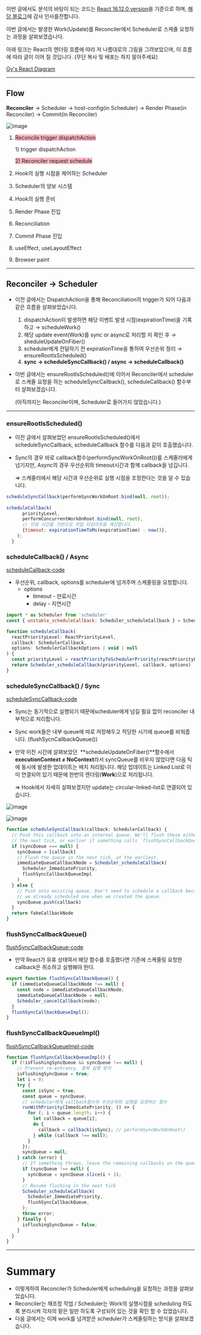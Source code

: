 이번 글에서도 분석의 바탕이 되는 코드는 [React 16.12.0 version](https://github.com/facebook/react/tree/v16.12.0)을 기준으로 하며, [해당 블로그](https://www.notion.so/React-deep-dive-10-f903bf2b3e4248a29dd5402c89ccd591?pvs=21)에 감사 인사를전합니다.

이번 글에서는 발생한 Work(Update)를 Reconciler에서 Scheduler로 스케줄 요청하는 과정을 살펴보겠습니다.

아래 링크는  React의 렌더링 흐름에 따라 저 나름대로의 그림을 그려보았으며, 이 흐름에 따라 글이 이어 질 것입니다. (무단 복사 및 배포는 하지 말아주세요)

<a href="https://excalidraw.com/#json=fky4cO3h5RXKBcJgaVw_l,yczelRbNqAqHxBwE5Hf3kQ" target="_blank">Gy's React Diagram</a>

---
## Flow

**Reconciler** → Scheduler → host-config(in Scheduler) → Render Phase(in Reconciler) → Commit(in Reconciler)

![image](https://github.com/user-attachments/assets/e6ffd320-1be8-40b6-a453-cda5f8f6f6d0)

1. <span style='background-color: #FFB6C1'>Reconcile trigger dispatchAction</span>

   <span>1) trigger dispatchAction<span style='background-color: #FFB6C1'>

   <span style='background-color: #FFB6C1'>2) Reconciler request schedule</span>
2. Hook의 실행 시점을 제어하는 Scheduler
3. Scheduler의 양보 시스템
4. Hook의 실행 준비
5. Render Phase 진입
6. Reconciliation
7. Commit Phase 진입
8. useEffect, useLayoutEffect
9. Browser paint

---

## Reconciler → Scheduler

- 이전 글에서는 DispatchAction을 통해 Reconciliation의 trigger가 되어 다음과 같은 흐름을 살펴보았습니다.
    1. dispatchAction이 발생하면 해당 이벤트 발생 시점(expirationTime)을 기록하고 → scheduleWork()
    2. 해당 update event(Work)를 sync or async로 처리할 지 확인 후 → sheduleUpdateOnFiber()
    3. scheduler에게 전달하기 전 expirationTime을 통하여 우선순위 정리 → ensureRootIsScheduled()
    4. **sync → scheduleSyncCallback() / async → scheduleCallback()**
- 이번 글에서는 ensureRootIsScheduled()에 이어서 Reconciler에서 scheduler로 스케줄 요청을 하는 scheduleSyncCallback(), scheduleCallback() 함수부터 살펴보겠습니다.

  (아직까지는 Reconciler이며, Scheduler로 들어가지 않았습니다.)


---

### ensureRootIsScheduled()

- 이전 글에서 살펴보았던 ensureRootIsScheduled()에서 scheduleSyncCallback, scheduleCallback 함수를 다음과 같이 호출했습니다.
- Sync의 경우 바로 callback함수(performSyncWorkOnRoot())를 스케줄러에게 넘기지만, Async의 경우 우선순위와 timeout시간과 함께 callback을 넘깁니다.

  ⇒ 스케줄러에서 해당 시간과 우선순위로 실행 시점을 조정한다는 것을 알 수 있습니다.


```jsx
scheduleSyncCallback(performSyncWorkOnRoot.bind(null, root));
 
scheduleCallback(
      priorityLevel,
      performConcurrentWorkOnRoot.bind(null, root),
      // 만료 시간을 기반으로 작업 타임아웃을 계산합니다. 
      {timeout: expirationTimeToMs(expirationTime) - now()},
    );
  }
```

### scheduleCallback() / Async
[scheduleCallback-code](https://github.com/facebook/react/blob/v16.12.0/packages/react-reconciler/src/SchedulerWithReactIntegration.js#L128)

- 우선순위, callback, options를 scheduler에 넘겨주며 스케줄링을 요청합니다.
    - options
        - timeout - 만료시간
        - delay - 지연시간


```jsx
import * as Scheduler from 'scheduler'
const { unstable_scheduleCallback: Scheduler_scheduleCallback } = Scheduler

function scheduleCallback(
  reactPriorityLevel: ReactPriorityLevel,
  callback: SchedulerCallback,
  options: SchedulerCallbackOptions | void | null
) {
  const priorityLevel = reactPriorityToSchedulerPriority(reactPriorityLevel)
  return Scheduler_scheduleCallback(priorityLevel, callback, options)
}
```

### scheduleSyncCallback() / Sync
[scheduleSyncCallback-code](https://github.com/facebook/react/blob/v16.12.0/packages/react-reconciler/src/SchedulerWithReactIntegration.js#L137)

- Sync는 동기적으로 실행되기 때문에scheduler에게 넘길 필요 없이 reconciler 내부적으로 처리합니다.
- Sync work들은 내부 queue에 따로 저장해두고 적당한 시기에 queue를 비워줍니다. (flushSycnCallbackQueue())
- 만약 이전 시간에 살펴보았던  **scheduleUpdateOnFiber()**함수에서 **executionContext ≠ NoContext**라서 syncQueue를 비우지 않았다면 다음 틱에 동시에 발생한 업데이트는 배치 처리됩니다. 해당 업데이트는 Linked List로 이미 연결되어 있기 때문에 한번의 렌더링(**Work**)으로 처리됩니다.

  ⇒ Hook에서 자세히 살펴보겠지만 update는  circular-linked-list로 연결되어 있습니다.

![image](https://github.com/user-attachments/assets/51da26de-2cfe-458a-9c21-639f31e5a0f0)

![image](https://github.com/user-attachments/assets/553db63f-a509-493b-940e-95db9f3d5021)


```jsx
function scheduleSyncCallback(callback: SchedulerCallback) {
  // Push this callback into an internal queue. We'll flush these either in
  // the next tick, or earlier if something calls `flushSyncCallbackQueue`.
  if (syncQueue === null) {
    syncQueue = [callback]
    // Flush the queue in the next tick, at the earliest.
    immediateQueueCallbackNode = Scheduler_scheduleCallback(
      Scheduler_ImmediatePriority,
      flushSyncCallbackQueueImpl
    )
  } else {
    // Push onto existing queue. Don't need to schedule a callback because
    // we already scheduled one when we created the queue.
    syncQueue.push(callback)
  }
  return fakeCallbackNode 
}
```

### flushSyncCallbackQueue()
[flushSyncCallbackQueue-code](https://github.com/facebook/react/blob/v16.12.0/packages/react-reconciler/src/SchedulerWithReactIntegration.js#L161)

- 만약 React가 유휴 상태여서 해당 함수를 호출했다면  기존에 스케줄링 요청한 callback은 취소하고 실행해야 한다.


```jsx
export function flushSyncCallbackQueue() {
  if (immediateQueueCallbackNode !== null) {
    const node = immediateQueueCallbackNode;
    immediateQueueCallbackNode = null;
    Scheduler_cancelCallback(node);
  }
  flushSyncCallbackQueueImpl();
}
```

### flushSyncCallbackQueueImpl()

[flushSyncCallbackQueueImpl-code](https://github.com/facebook/react/blob/v16.12.0/packages/react-reconciler/src/SchedulerWithReactIntegration.js#L170)

```jsx
function flushSyncCallbackQueueImpl() {
  if (!isFlushingSyncQueue && syncQueue !== null) {
    // Prevent re-entrancy. 중복 실행 방지
    isFlushingSyncQueue = true;
    let i = 0;
    try {
      const isSync = true;
      const queue = syncQueue;
      // scheduler에게 callback함수의 우선순위와 실행을 요청하는 함수
      runWithPriority(ImmediatePriority, () => {
        for (; i < queue.length; i++) {
          let callback = queue[i];
          do {
            callback = callback(isSync); // performSyncWorkOnRoot()
          } while (callback !== null);
        }
      });
      syncQueue = null;
    } catch (error) {
      // If something throws, leave the remaining callbacks on the queue.
      if (syncQueue !== null) {
        syncQueue = syncQueue.slice(i + 1);
      }
      // Resume flushing in the next tick
      Scheduler_scheduleCallback(
        Scheduler_ImmediatePriority,
        flushSyncCallbackQueue,
      );
      throw error;
    } finally {
      isFlushingSyncQueue = false;
    }
  }
}
```

---

# Summary

- 이렇게하여 Reconciler가 Scheduler에게 scheduling을 요청하는 과정을 살펴보았습니다.
- Reconciler는 재조정 작업 / Scheduler는 Work의 실행시점을 scheduling 하도록 분리시켜 각자의 맡은 일만 하도록 구성되어 있는 것을 확인 할 수 있었습니다.
- 다음 글에서는 이제 work를 넘겨받은 scheduler가 스케줄링하는 방식을 살펴보겠습니다.